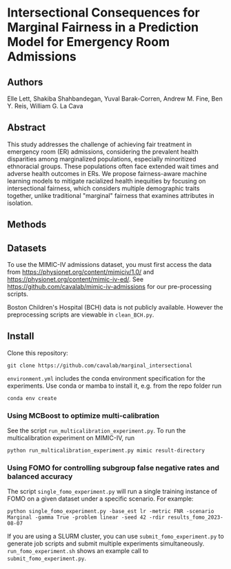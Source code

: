 # Intersectional Consequences for Marginal Fairness in a Prediction Model for Emergency Room Admissions

## Authors

Elle Lett, Shakiba Shahbandegan, Yuval Barak-Corren, Andrew M. Fine, Ben Y. Reis,  William G. La Cava
 
## Abstract

This study addresses the challenge of achieving fair treatment in emergency room (ER) admissions, considering the prevalent health disparities among marginalized populations, especially minoritized ethnoracial groups. 
These populations often face extended wait times and adverse health outcomes in ERs. 
We propose fairness-aware machine learning models to mitigate racialized health inequities by focusing on intersectional fairness, which considers multiple demographic traits together, unlike traditional "marginal" fairness that examines attributes in isolation. 

## Methods

## Datasets

To use the MIMIC-IV admissions dataset, you must first access the data from https://physionet.org/content/mimiciv/1.0/ and https://physionet.org/content/mimic-iv-ed/. 
See https://github.com/cavalab/mimic-iv-admissions for our pre-processing scripts.

Boston Children's Hospital (BCH) data is not publicly available. However the preprocessing scripts are viewable in `clean_BCH.py`. 


## Install

Clone this repository:

```
git clone https://github.com/cavalab/marginal_intersectional
```

`environment.yml` includes the conda environment specification for the experiments. 
Use conda or mamba to install it, e.g. from the repo folder run

```
conda env create
```


### Using MCBoost to optimize multi-calibration

See the script `run_multicalibration_experiment.py`. 
To run the multicalibration experiment on MIMIC-IV, run

```
python run_multicalibration_experiment.py mimic result-directory
```

### Using FOMO for controlling subgroup false negative rates and balanced accuracy

The script `single_fomo_experiment.py` will run a single training instance of FOMO on a given dataset under a specific scenario. 
For example: 

```
python single_fomo_experiment.py -base_est lr -metric FNR -scenario Marginal -gamma True -problem linear -seed 42 -rdir results_fomo_2023-08-07
```

If you are using a SLURM cluster, you can use `submit_fomo_experiment.py` to generate job scripts and submit multiple experiments simultaneously. 
`run_fomo_experiment.sh` shows an example call to `submit_fomo_experiment.py`. 
